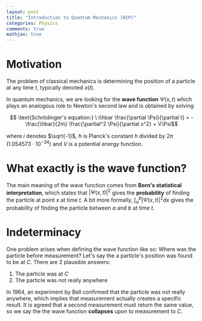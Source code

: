 ```yaml
---
layout: post
title: "Introduction to Quantum Mechanics (WIP)"
categories: Physics
comments: true
mathjax: true
---
```


# Motivation

The problem of classical mechanics is determining the position of a particle at any time $t$, typically denoted $x(t)$.

In quantum mechanics, we are looking for the **wave function** $\Psi(x,t)$ which plays an analogous role to Newton's second law and is obtained by solving

$$ \text{Schrödinger's equation:} \ i\hbar \frac{\partial \Psi}{\partial t} = -\frac{\hbar}{2m} \frac{\partial^2 \Psi}{\partial x^2} + V\Psi$$

where $i$ denotes $\sqrt{-1}$, $\hbar$ is Planck's constant $h$ divided by $2\pi$ ($1.054573 \cdot 10^{-34}$) and $V$ is a potential energy function.

# What exactly is the wave function?

The main meaning of the wave function comes from **Born's statistical interpretation**, which states that $\vert \Psi(x,t) \vert^2$ gives the **probability** of finding the particle at point $x$ at time $t$. A bit more formally, $\int_a^b \vert \Psi(x,t) \vert^2 dx$ gives the probability of finding the particle between $a$ and $b$ at time $t$.

# Indeterminacy

One problem arises when defining the wave function like so: Where was the particle before measurement? Let's say the a particle's position was found to be at $C$. There are 2 plausible answers:
1. The particle was at $C$
2. The particle was not really anywhere

In 1964, an experiment by Bell confirmed that the particle was not really anywhere, which implies that measurement actually creates a specific result. It is agreed that a second measurement must return the same value, so we say the the wave function **collapses** upon to measurement to $C$.
